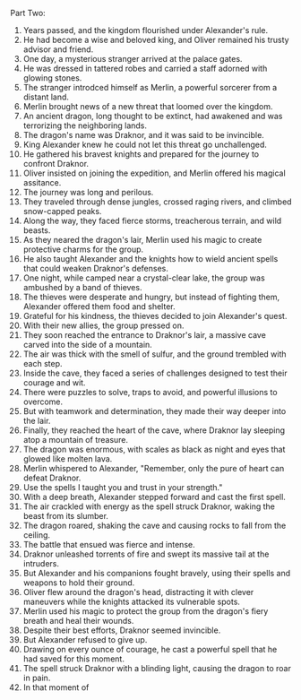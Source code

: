 Part Two:

1. Years passed, and the kingdom flourished under Alexander's rule.
2. He had become a wise and beloved king, and Oliver remained his trusty advisor and friend.
3. One day, a mysterious stranger arrived at the palace gates.
4. He was dressed in tattered robes and carried a staff adorned with glowing stones.
5. The stranger introdced himself as Merlin, a powerful sorcerer from a distant land.
6. Merlin brought news of a new threat that loomed over the kingdom.
7. An ancient dragon, long thought to be extinct, had awakened and was terrorizing the neighboring lands.
8. The dragon's name was Draknor, and it was said to be invincible.
9. King Alexander knew he could not let this threat go unchallenged.
10. He gathered his bravest knights and prepared for the journey to confront Draknor.
11. Oliver insisted on joining the expedition, and Merlin offered his magical assitance.
12. The journey was long and perilous.
13. They traveled through dense jungles, crossed raging rivers, and climbed snow-capped peaks.
14. Along the way, they faced fierce storms, treacherous terrain, and wild beasts.
15. As they neared the dragon's lair, Merlin used his magic to create protective charms for the group.
16. He also taught Alexander and the knights how to wield ancient spells that could weaken Draknor's defenses.
17. One night, while camped near a crystal-clear lake, the group was ambushed by a band of thieves.
18. The thieves were desperate and hungry, but instead of fighting them, Alexander offered them food and shelter.
19. Grateful for his kindness, the thieves decided to join Alexander's quest.
20. With their new allies, the group pressed on.
21. They soon reached the entrance to Draknor's lair, a massive cave carved into the side of a mountain.
22. The air was thick with the smell of sulfur, and the ground trembled with each step.
23. Inside the cave, they faced a series of challenges designed to test their courage and wit.
24. There were puzzles to solve, traps to avoid, and powerful illusions to overcome.
25. But with teamwork and determination, they made their way deeper into the lair.
26. Finally, they reached the heart of the cave, where Draknor lay sleeping atop a mountain of treasure.
27. The dragon was enormous, with scales as black as night and eyes that glowed like molten lava.
28. Merlin whispered to Alexander, "Remember, only the pure of heart can defeat Draknor.
29. Use the spells I taught you and trust in your strength."
30. With a deep breath, Alexander stepped forward and cast the first spell.
31. The air crackled with energy as the spell struck Draknor, waking the beast from its slumber.
32. The dragon roared, shaking the cave and causing rocks to fall from the ceiling.
33. The battle that ensued was fierce and intense.
34. Draknor unleashed torrents of fire and swept its massive tail at the intruders.
35. But Alexander and his companions fought bravely, using their spells and weapons to hold their ground.
36. Oliver flew around the dragon's head, distracting it with clever maneuvers while the knights attacked its vulnerable spots.
37. Merlin used his magic to protect the group from the dragon's fiery breath and heal their wounds.
38. Despite their best efforts, Draknor seemed invincible.
39. But Alexander refused to give up.
40. Drawing on every ounce of courage, he cast a powerful spell that he had saved for this moment.
41. The spell struck Draknor with a blinding light, causing the dragon to roar in pain.
42. In that moment of